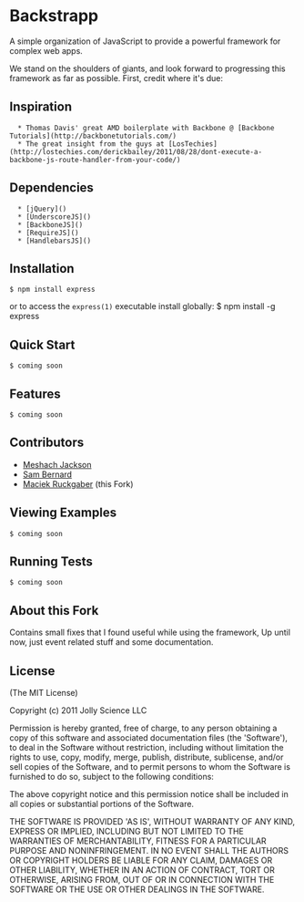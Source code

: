 # Backstrapp
  
  A simple organization of JavaScript to provide a powerful framework for complex web apps.
  
  We stand on the shoulders of giants, and look forward to progressing this framework as far as possible. First, credit where it's due:
  
## Inspiration
  	  * Thomas Davis' great AMD boilerplate with Backbone @ [Backbone Tutorials](http://backbonetutorials.com/)
  	  * The great insight from the guys at [LosTechies](http://lostechies.com/derickbailey/2011/08/28/dont-execute-a-backbone-js-route-handler-from-your-code/)
      
## Dependencies
	  * [jQuery]()
	  * [UnderscoreJS]()
	  * [BackboneJS]()
	  * [RequireJS]()
	  * [HandlebarsJS]()

## Installation
    $ npm install express

or to access the `express(1)` executable install globally:
    $ npm install -g express

## Quick Start

	$ coming soon

## Features

	$ coming soon

## Contributors

  * [Meshach Jackson](http://github.com/meshachjackson)
  * [Sam Bernard]()
  * [Maciek Ruckgaber](http://github.com/maciekrb) (this Fork)

## Viewing Examples

    $ coming soon

## Running Tests

    $ coming soon

## About this Fork
  
Contains small fixes that I found useful while using the framework,
Up until now, just event related stuff and some documentation.
 
    
## License 

(The MIT License)

Copyright (c) 2011 Jolly Science LLC

Permission is hereby granted, free of charge, to any person obtaining
a copy of this software and associated documentation files (the
'Software'), to deal in the Software without restriction, including
without limitation the rights to use, copy, modify, merge, publish,
distribute, sublicense, and/or sell copies of the Software, and to
permit persons to whom the Software is furnished to do so, subject to
the following conditions:

The above copyright notice and this permission notice shall be
included in all copies or substantial portions of the Software.

THE SOFTWARE IS PROVIDED 'AS IS', WITHOUT WARRANTY OF ANY KIND,
EXPRESS OR IMPLIED, INCLUDING BUT NOT LIMITED TO THE WARRANTIES OF
MERCHANTABILITY, FITNESS FOR A PARTICULAR PURPOSE AND NONINFRINGEMENT.
IN NO EVENT SHALL THE AUTHORS OR COPYRIGHT HOLDERS BE LIABLE FOR ANY
CLAIM, DAMAGES OR OTHER LIABILITY, WHETHER IN AN ACTION OF CONTRACT,
TORT OR OTHERWISE, ARISING FROM, OUT OF OR IN CONNECTION WITH THE
SOFTWARE OR THE USE OR OTHER DEALINGS IN THE SOFTWARE.
